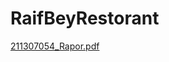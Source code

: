 # RaifBeyRestorant
[211307054_Rapor.pdf](https://github.com/musttoprak/RaifBeyRestorant/files/10169826/211307054_Rapor.pdf)
